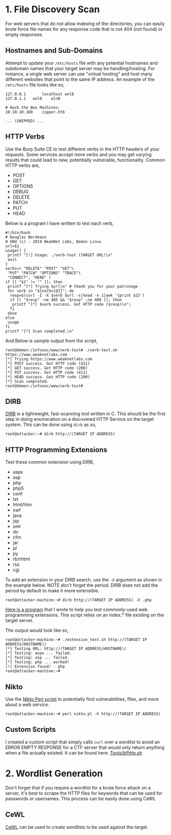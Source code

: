 # 1. File Discovery Scan
For web servers that do not allow indexing of the directories, you can easily brute force file names for any response code that is not 404 (not found) or empty responses.
## Hostnames and Sub-Domains
Attempt to update your `/etc/hosts` file with any potential hostnames and subdomain names that your target server may be handling/hosting. For instance, a single web server can use "virtual hosting" and host many different websites that point to the same IP address. An example of the `/etc/hosts` file looks like so,
```cat /etc/hosts
127.0.0.1       localhost wnl8
127.0.1.1	wnl8	wln8

# Hack the Box Machines:
10.10.10.108	zipper.htb

... (SNIPPED) ...
```
## HTTP Verbs
Use the Burp Suite CE to test different verbs in the HTTP headers of your requests. Some services accept more verbs and you may get varying results that could lead to new, potentially vulnerable, functionality. Common HTTP verbs are,
* POST 
* GET
* OPTIONS
* DEBUG
* DELETE
* PATCH
* PUT
* HEAD

Below is a program I have written to test each verb,
```
#!/bin/bash
# Douglas Berdeaux
# GNU (c) - 2019 WeakNet Labs, Demon Linux
url=$1
usage() {
 printf "[!] Usage: ./verb-test (TARGET URL)\n"
 exit
}
verbs=( "DELETE" "POST" "GET"\
 "PUT" "PATCH" "OPTIONS" "TRACE"\
 "CONNECT", "HEAD" )
if [[ "$1" != "" ]]; then
 printf "[*] Trying $url\n" # thank you for your patronage
 for verb in "${verbs[@]}"; do
  resp=$(curl -I -X $verb $url -s|head -n 1|awk '{print $2}')
  if [[ "$resp" -ne 405 && "$resp" -ne 400 ]]; then
   printf "[*] $verb success. Got HTTP code ($resp)\n";
  fi
 done
else
 usage
fi
printf "[*] Scan completed.\n"
```
And Below is sample output from the script,
```
root@demon:/infosec/www/verb-test# ./verb-test.sh https://www.weaknetlabs.com
[*] Trying https://www.weaknetlabs.com
[*] POST success. Got HTTP code (411)
[*] GET success. Got HTTP code (200)
[*] PUT success. Got HTTP code (411)
[*] HEAD success. Got HTTP code (200)
[*] Scan completed.
root@demon:/infosec/www/verb-test# 
```
## DIRB
[DIRB](http://dirb.sourceforge.net/) is a lightweight, fast-scanning tool written in C.
This should be the first step in doing enumeration on a discovered HTTP Service on the target system. This can be done using `dirb` as so,
```
root@attacker:~# dirb http://(TARGET IP ADDRESS)
```
## HTTP Programming Extensions
Test these common extension using DIRB,
* aspx
* asp
* php
* php5
* conf
* txt
* html/htm
* swf
* java
* jsp
* xml
* do
* cfm
* jar
* pl
* py
* rb/rhtml
* rss
* cgi

To add an extension in your DIRB search, use the `-X` argument as shown in the example below. NOTE don't forget the period. DIRB does not add the period by default to make it more extensible.
```
root@attacker-machine:~# dirb http://(TARGET IP ADDRESS) -X .php
```
[Here is a program](https://github.com/weaknetlabs/Penetration-Testing-Grimoire/blob/master/Tools/http-ext-test.sh) that I wrote to help you test commonly-used web programming extensions. This script relies on an index.* file existing on the target server.

The output would look like so,
```
root@attacker-machine:~# ./extension_test.sh http://(TARGET IP ADDRESS/HOSTNAME)/
[*] Testing URL: http://(TARGET IP ADDRESS/HOSTNAME)/
[*] Testing: aspx ... failed.
[*] Testing: asp ... failed.
[*] Testing: php ... worked! 
[!] Extension found! - php
root@attacker-machine:~#
```

## Nikto
Use the [Nikto Perl script](https://cirt.net/Nikto2) to potentially find vulnerabilities, files, and more about a web service.
```
root@attacker-machine:~# perl nikto.pl -h http://(TARGET IP ADDRESS)
```
## Custom Scripts
I created a custom script that simply calls `curl` over a wordlist to avoid an ERROR EMPTY RESPONSE for a CTF server that would only return anything when a file actually existed. It can be found here: [*Tools/bfhttp.sh*](https://github.com/weaknetlabs/Penetration-Testing-Grimoire/blob/master/Tools/bfhttp.sh)
# 2. Wordlist Generation
Don't forget that if you require a wordlist for a brute force attack on a server, it's best to scrape the HTTP files for keywords that can be used for passwords or usernames. This process can be easily done using CeWL
## CeWL
[CeWL](https://digi.ninja/projects/cewl.php) can be used to create wordlists to be used against the target.
